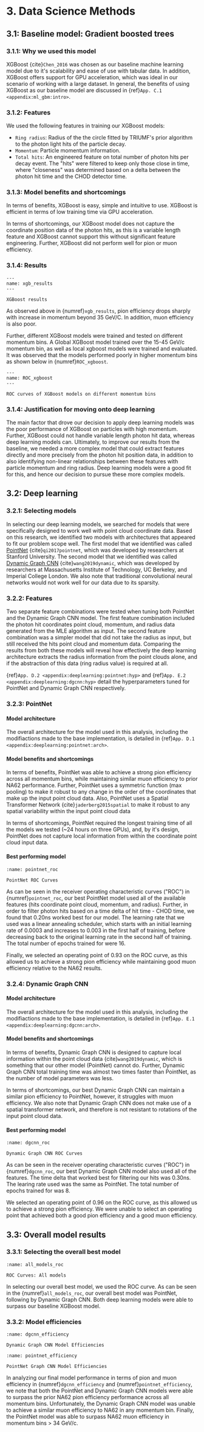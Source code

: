 # 3. Data Science Methods

## 3.1: Baseline model: Gradient boosted trees

### 3.1.1: Why we used this model

XGBoost {cite}`Chen_2016` was chosen as our baseline machine learning model due to it's scalability and ease of use with tabular data.  In addition, XGBoost offers support for GPU acceleration, which was ideal in our scenario of working with a large dataset.  In general, the benefits of using XGBoost as our baseline model are discussed in {ref}`App. C.1 <appendix:ml_gbm:intro>`. 

### 3.1.2: Features

We used the following features in training our XGBoost models:
- `Ring radius`: Radius of the the circle fitted by TRIUMF's prior algorithm to the photon light hits of the particle decay.
- `Momentum`: Particle momentum information.
- `Total hits`: An engineered feature on total number of photon hits per decay event.  The "hits" were filtered to keep only those close in time, where "closeness" was determined based on a delta between the photon hit time and the CHOD detector time.

### 3.1.3: Model benefits and shortcomings

In terms of benefits, XGBoost is easy, simple and intuitive to use.  XGBoost is efficient in terms of low training time via GPU acceleration.

In terms of shortcomings, our XGBoost model does not capture the coordinate position data of the photon hits, as this is a variable length feature and XGBoost cannot support this without significant feature engineering.  Further, XGBoost did not perform well for pion or muon efficiency.

### 3.1.4: Results

```{figure} ../images/xgb_results_bal_0.92.svg
---
name: xgb_results
---

XGBoost results
```

As observed above in {numref}`xgb_results`, pion efficiency drops sharply with increase in momentum beyond 35 GeV/C. In addition, muon efficiency is also poor.

Further, different XGBoost models were trained and tested on different momentum bins. A Global XGBoost model trained over the 15-45 GeV/c momentum bin, as well as local xgboost models were trained and evaluated. It was observed that the models performed poorly in higher momentum bins as shown below in {numref}`ROC_xgboost`.

```{figure} ../images/xgb_results_pbins.svg
---
name: ROC_xgboost
---

ROC curves of XGBoost models on different momentum bins
```

### 3.1.4: Justification for moving onto deep learning

The main factor that drove our decision to apply deep learning models was the poor performance of XGBoost on particles with high momentum.  Further, XGBoost could not handle variable length photon hit data, whereas deep learning models can.  Ultimately, to improve our results from the baseline, we needed a more complex model that could extract features directly and more precisely from the photon hit position data, in addition to also identifying non-linear relationships between these features with particle momentum and ring radius.  Deep learning models were a good fit for this, and hence our decision to pursue these more complex models.

## 3.2: Deep learning

### 3.2.1: Selecting models

In selecting our deep learning models, we searched for models that were specifically designed to work well with point cloud coordinate data.  Based on this research, we identified two models with architectures that appeared to fit our problem scope well.  The first model that we identified was called [PointNet](https://arxiv.org/abs/1612.00593) {cite}`qi2017pointnet`, which was developed by researchers at Stanford University.  The second model that we identified was called [Dynamic Graph CNN](https://arxiv.org/abs/1801.07829) {cite}`wang2019dynamic`, which was developed by researchers at Massachusetts Institute of Technology, UC Berkeley, and Imperial College London.  We also note that traditional convolutional neural networks would not work well for our data due to its sparsity.

### 3.2.2: Features 

Two separate feature combinations were tested when tuning both PointNet and the Dynamic Graph CNN model.  The first feature combination included the photon hit coordinates point cloud, momentum, and radius data generated from the MLE algorithm as input.  The second feature combination was a simpler model that did not take the radius as input, but still received the hits point cloud and momentum data. Comparing the results from both these models will reveal how effectively the deep learning architecture extracts the radius information from the point clouds alone, and if the abstraction of this data (ring radius value) is required at all.

{ref}`App. D.2 <appendix:deeplearning:pointnet:hyp>` and {ref}`App. E.2 <appendix:deeplearning:dgcnn:hyp>` detail the hyperparameters tuned for PointNet and Dynamic Graph CNN respectively. 

### 3.2.3: PointNet

#### Model architecture 

The overall architecture for the model used in this analysis, including the modifiactions made to the base implementation, is  detailed in {ref}`App. D.1 <appendix:deeplearning:pointnet:arch>`.

#### Model benefits and shortcomings

In terms of benefits, PointNet was able to achieve a strong pion efficiency across all momentum bins, while maintaining similar muon efficiency to prior NA62 performance.  Further,  PointNet uses a symmetric function (max pooling) to make it robust to any change in the order of the coordinates that make up the input point cloud data.  Also, PointNet uses a Spatial Transformer Network {cite}`jaderberg2015spatial` to make it robust to any spatial variability within the input point cloud data

In terms of shortcomings, PointNet required the longest training time of all the models we tested (~24 hours on three GPUs), and, by it's design, PointNet does not capture local information from within the coordinate point cloud input data.

#### Best performing model

```{figure} ../images/pointnet_roc.png
:name: pointnet_roc

PointNet ROC Curves
```
As can be seen in the receiver operating characteristic curves ("ROC") in {numref}`pointnet_roc`, our best PointNet model used all of the available features (hits coordinate point cloud, momentum, and radius).  Further, in order to filter photon hits based on a time delta of hit time - CHOD time, we found that 0.20ns worked best for our model.  The learning rate that we used was a linear annealing scheduler, which starts with an initial learning rate of 0.0003 and increases to 0.003 in the first half of training, before decreasing back to the original learning rate in the second half of training.  The total number of epochs trained for were 16.

Finally, we selected an operating point of 0.93 on the ROC curve, as this allowed us to achieve a strong pion efficiency while maintaining good muon efficiency relative to the NA62 results.

### 3.2.4: Dynamic Graph CNN

#### Model architecture 

The overall architecture for the model used in this analysis, including the modifiactions made to the base implementation, is  detailed in {ref}`App. E.1 <appendix:deeplearning:dgcnn:arch>`. 

#### Model benefits and shortcomings

In terms of benefits, Dynamic Graph CNN is designed to capture local information within the point cloud data {cite}`wang2019dynamic`, which is something that our other model (PointNet) cannot do.  Further, Dynamic Graph CNN total training time was almost two times faster than PointNet, as the number of model parameters was less.

In terms of shortcomings, our best Dynamic Graph CNN can maintain a similar pion efficiency to PointNet, however, it struggles with muon efficiency.  We also note that Dynamic Graph CNN does not make use of a spatial transformer network, and therefore is not resistant to rotations of the input point cloud data.

#### Best performing model

```{figure} ../images/dgcnn_roc.png
:name: dgcnn_roc

Dynamic Graph CNN ROC Curves
```

As can be seen in the receiver operating characteristic curves ("ROC") in {numref}`dgcnn_roc`, our best Dynamic Graph CNN model also used all of the features.  The time delta that worked best for filtering our hits was 0.30ns.  The learing rate used was the same as PointNet.  The total number of epochs trained for was 8.

We selected an operating point of 0.96 on the ROC curve, as this allowed us to achieve a strong pion efficiency.  We were unable to select an operating point that achieved both a good pion efficiency and a good muon efficiency.

## 3.3: Overall model results

### 3.3.1: Selecting the overall best model

```{figure} ../images/all_models_roc.png
:name: all_models_roc

ROC Curves: All models
```

In selecting our overall best model, we used the ROC curve.  As can be seen in the {numref}`all_models_roc`, our overall best model was PointNet, following by Dynamic Graph CNN.  Both deep learning models were able to surpass our baseline XGBoost model.

### 3.3.2: Model efficiencies

```{figure} ../images/dgcnn_efficiency.png
:name: dgcnn_efficiency

Dynamic Graph CNN Model Efficiencies
```

```{figure} ../images/pointnet_efficiency.png
:name: pointnet_efficiency

PointNet Graph CNN Model Efficiencies
```

In analyzing our final model performance in terms of pion and muon efficiency in {numref}`dgcnn_efficiency` and {numref}`pointnet_efficiency`, we note that both the PointNet and Dynamic Graph CNN models were able to surpass the prior NA62 pion efficiency performance across all momentum bins.  Unfortunately, the Dynamic Graph CNN model was unable to achieve a similar muon efficiency to NA62 in any momentum bin.  Finally, the PointNet model was able to surpass NA62 muon efficiency in momentum bins > 34 GeV/c.
